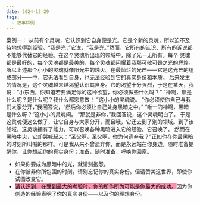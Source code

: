 ```yaml
---
date: 2024-12-29
tags:
  - 故事样例
---
```

案例一：
从前有个灵魂，它认识到它自身便是光。它是个新的灵魂，所以迫不及待地想得到经验。“我是光，”它说，“我是光。”然而，它所有的认识、所有的诉说都不能够代替它的经验。在这个灵魂所出现的领域中，除了光一无所有。每个 灵魂都是最好的，每个灵魂都是最美的，每个灵魂都闪耀着我那可敬可畏之光的辉煌。所以上述那个小小的灵魂就像阳光中的烛火。在最灿烂的光芒——它是这光芒的组成部分——中，它无法看到自身，也无法经验到它的真实身份和本质。 后来发生的情况是，这个灵魂越来越渴望认识其自身。它的渴望十分强烈，于是在某天，我说：“小东西，你知道若要满足你的这种欲望，你必须做些什么吗？” “神啊，那是什么呢？是什么呢？我什么都愿意做！ ”这小小的灵魂说。 “你必须使你自己与我们大家分开，”我回答说，“然后你必须让自己处身黑暗之中。” “唯一的神啊，黑暗是什么呀？”这小小的灵魂问。 “那就是非你，”我回答说，这个灵魂明白了。 于是这灵魂便这么做了，让它自身与大家分开，而且哦，它还去到了别的领域。到了该领域，这灵魂拥有了能力，可以召唤各种黑暗进入它的经验。它召唤了。 然而在黑暗中央，它却哭喊起来：“圣父啊，圣父啊，你为何遗弃我？”正如你在你最黑暗的时刻所叫喊的那样。可是我从来不曾遗弃你，而是永远站在你身边，随时准备提醒你，让你想起你的真实身份；准备，随时准备，呼唤你回家。

- 如果你要成为黑暗中的光，就请别抱怨。 
- 在你被非你所包围的时刻，请别忘记你的真实身份。但请赞美这世界，即使你试图改变它。 
- <mark style="background: #FF5582A6;">请认识到，在受到最大的考验时，你的所作所为可能是你最大的成功。</mark>因为你创造的经验表明了你的真实身份——以及你的理想身份。  


